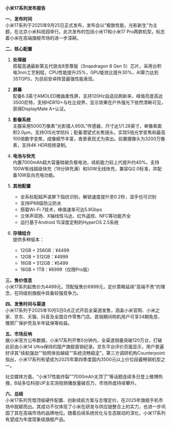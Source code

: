 **小米17系列发布报告**

**一、发布时间**  
小米17系列于2025年9月25日正式发布，发布会以“极致性能，光影新生”为主题，在北京小米科技园举行。此次发布的包括小米17和小米17 Pro两款机型，标志着小米在高端旗舰市场的进一步深耕。

**二、核心配置**

1. **处理器**  
   搭载高通最新第五代骁龙8至尊版（Snapdragon 8 Gen 5）芯片，采用台积电3nm工艺制程，CPU性能提升25%，GPU能效比提升30%，AI算力达到35TOPS，为目前安卓阵营最强性能表现。

2. **屏幕**  
   配备6.3英寸AMOLED微曲柔性屏，支持120Hz自适应刷新率，峰值亮度高达3500尼特，支持HDR10+与杜比视界，显示效果在户外强光下依然清晰可见，获得DisplayMate A+认证。

3. **影像系统**  
   主摄采用5000万像素“光影猎人950L”传感器，尺寸达1/1.28英寸，单像素面积2.0μm，支持OIS光学防抖；配备潜望式长焦镜头，实现5倍光学变焦和最高100倍数字变焦，成像细节丰富，夜景表现尤为突出。前置摄像头为3200万像素，支持4K HDR视频录制。

4. **电池与快充**  
   内置7000mAh超大容量硅碳负极电池，续航能力较上代提升约40%。支持100W有线超级快充（18分钟充满）和50W无线快充，兼容Qi2.0标准，并配备10W反向充电功能。

5. **其他配置**  
   - 全系标配超声波屏下指纹识别，解锁速度提升至0.2秒，湿手也可识别  
   - 支持IP68级防尘防水  
   - 搭载Wi-Fi 7技术，峰值速率可达5.8Gbps  
   - 立体声双扬、X轴线性马达、红外遥控、NFC等功能齐全  
   - 运行基于Android 15深度定制的HyperOS 2.5系统

6. **存储组合**  
   提供多种版本：  
   - 12GB + 256GB：¥4499  
   - 12GB + 512GB：¥4999  
   - 16GB + 512GB：¥5499  
   - 16GB + 1TB：¥6999（仅限Pro版）

**三、售价信息**  
小米17系列起售价为4499元，顶配版售价6999元，定价策略延续“高端不贵”的理念，在同级别旗舰中具备较强竞争力。

**四、发售时间与渠道**  
小米17系列于2025年10月5日0点正式开启全渠道发售，涵盖小米官网、小米之家、京东、天猫、抖音及全国合作零售门店。首销期间购机用户可享24期免息、赠原厂保护壳及半年延保等权益。

**五、市场反响**  
据小米官方公布数据，小米17系列开售5分钟内，全渠道销量突破120万台，打破此前由小米14 Ultra保持的国产旗舰首销纪录。京东平台评价页面显示，用户普遍好评其“续航强劲”“拍照体验越级”“系统流畅稳定”。第三方调研机构Counterpoint指出，小米17系列有望成为2025年第四季度国内3500元以上价位段最畅销机型之一。

社交媒体方面，“小米17性能炸裂”“7000mAh太顶了”等话题连续多日登上微博热搜，B站多位科技UP主实测视频播放量破百万，市场热度持续攀升。

**六、总结**  
小米17系列凭借顶级硬件配置、创新续航方案与合理定价，在2025年旗舰手机市场中脱颖而出。其成功不仅体现了小米在研发与供应链整合上的实力，也进一步巩固了其在高端市场的品牌地位。随着后续系统优化与生态联动的深化，小米17系列有望成为年度现象级旗舰产品。